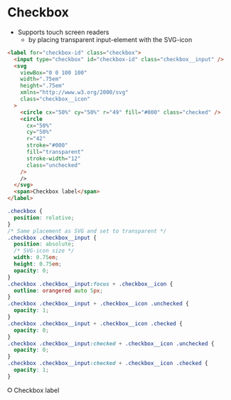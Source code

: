 # Checkbox

- Supports touch screen readers
  - by placing transparent input-element with the SVG-icon

``` html
<label for="checkbox-id" class="checkbox">
  <input type="checkbox" id="checkbox-id" class="checkbox__input" />
  <svg
    viewBox="0 0 100 100"
    width=".75em"
    height=".75em"
    xmlns="http://www.w3.org/2000/svg"
    class="checkbox__icon"
  >
    <circle cx="50%" cy="50%" r="49" fill="#000" class="checked" />
    <circle
      cx="50%"
      cy="50%"
      r="42"
      stroke="#000"
      fill="transparent"
      stroke-width="12"
      class="unchecked"
    />
    />
  </svg>
  <span>Checkbox label</span>
</label>
```

```css
.checkbox {
  position: relative;
}
/* Same placement as SVG and set to transparent */
.checkbox .checkbox__input {
  position: absolute;
  /* SVG-icon size */
  width: 0.75em;
  height: 0.75em;
  opacity: 0;
}
.checkbox .checkbox__input:focus + .checkbox__icon {
  outline: orangered auto 5px;
}
.checkbox .checkbox__input + .checkbox__icon .unchecked {
  opacity: 1;
}
.checkbox .checkbox__input + .checkbox__icon .checked {
  opacity: 0;
}
.checkbox .checkbox__input:checked + .checkbox__icon .unchecked {
  opacity: 0;
}
.checkbox .checkbox__input:checked + .checkbox__icon .checked {
  opacity: 1;
}
```
<style>
.checkbox {
  position: relative;
}
/* Same placement as SVG and set to transparent */
.checkbox .checkbox__input {
  position: absolute;
  /* SVG-icon size */
  width: 0.75em;
  height: 0.75em;
  opacity: 0;
}
.checkbox .checkbox__input:focus + .checkbox__icon {
  outline: orangered auto 5px;
}
.checkbox .checkbox__input + .checkbox__icon .unchecked {
  opacity: 1;
}
.checkbox .checkbox__input + .checkbox__icon .checked {
  opacity: 0;
}
.checkbox .checkbox__input:checked + .checkbox__icon .unchecked {
  opacity: 0;
}
.checkbox .checkbox__input:checked + .checkbox__icon .checked {
  opacity: 1;
}
</style>
<label for="checkbox-id" class="checkbox" markdown="0">
  <input type="checkbox" id="checkbox-id" class="checkbox__input" markdown="0"/>
  <svg
    viewBox="0 0 100 100"
    width=".75em"
    height=".75em"
    xmlns="http://www.w3.org/2000/svg"
    class="checkbox__icon"
    markdown="0"
  >
    <circle cx="50%" cy="50%" r="49" fill="#000" class="checked" />
    <circle
      cx="50%"
      cy="50%"
      r="42"
      stroke="#000"
      fill="transparent"
      stroke-width="12"
      class="unchecked"
    />
    />
  </svg>
  <span markdown="0">Checkbox label</span>
</label>